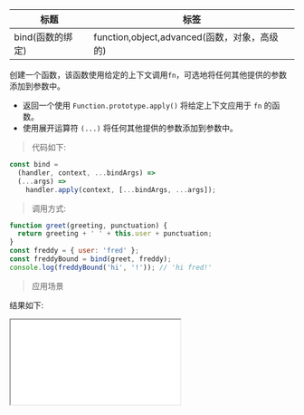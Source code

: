| 标题             | 标签                                         |
| ---------------- | -------------------------------------------- |
| bind(函数的绑定) | function,object,advanced(函数，对象，高级的) |

创建一个函数，该函数使用给定的上下文调用`fn`，可选地将任何其他提供的参数添加到参数中。

- 返回一个使用 `Function.prototype.apply()` 将给定上下文应用于 `fn` 的函数。
- 使用展开运算符 `(...)` 将任何其他提供的参数添加到参数中。

> 代码如下:

```js
const bind =
  (handler, context, ...bindArgs) =>
  (...args) =>
    handler.apply(context, [...bindArgs, ...args]);
```

> 调用方式:

```js
function greet(greeting, punctuation) {
  return greeting + ' ' + this.user + punctuation;
}
const freddy = { user: 'fred' };
const freddyBound = bind(greet, freddy);
console.log(freddyBound('hi', '!')); // 'hi fred!'
```

> 应用场景

<div class="code-editor" data-url="codes/javascript/html/bind.html" data-language="html"></div>

结果如下:

<iframe src="codes/javascript/html/bind.html"></iframe>
